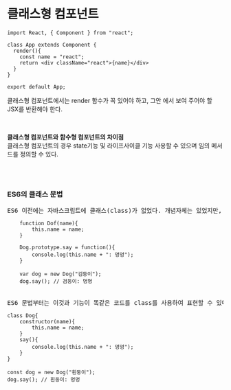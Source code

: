 # 클래스형 컴포넌트
```
import React, { Component } from "react";

class App extends Component {
  render(){
    const name = "react";
    return <div className="react">{name}</div>
  }
}

export default App;
```
클래스형 컴포넌트에서는 render 함수가 꼭 있어야 하고, 그안 에서 보여 주어야 할 JSX를 반환해야 한다.

<br>

__클래스형 컴포넌트와 함수형 컴포넌트의 차이점__  
클래스형 컴포넌트의 경우 state기능 및 라이프사이클 기능 사용할 수 있으며 임의 메서드를 정의할 수 있다.

<br>
<br>

### ES6의 클래스 문법
<pre>
ES6 이전에는 자바스크립트에 클래스(class)가 없었다. 개념자체는 있었지만, 그것을 구현하려면 class 대신에 prototype이라는 문법을 사용해야 했다.
<code>
    function Dof(name){
        this.name = name;
    }

    Dog.prototype.say = function(){
        console.log(this.name + ": 멍멍");
    }

    var dog = new Dog("검둥이");
    dog.say(); // 검둥이: 멍멍
</code>

ES6 문법부터는 이것과 기능이 똑같은 코드를 class를 사용하여 표현할 수 있다.
<code>
class Dog{
    constructor(name){
        this.name = name;
    }
    say(){
        console.log(this.name + ": 멍멍");
    }
}

const dog = new Dog("흰둥이");
dog.say(); // 흰둥이: 멍멍
</code>
</pre>